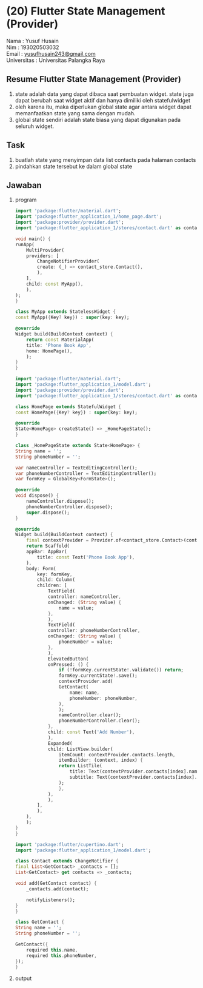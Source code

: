 # (20) Flutter State Management (Provider)

Nama : Yusuf Husain <br>
Nim : 193020503032 <br>
Email : yusufhusain243@gmail.com <br>
Universitas : Universitas Palangka Raya

## Resume Flutter State Management (Provider)

1. state adalah data yang dapat dibaca saat pembuatan widget. state juga dapat berubah saat widget aktif dan hanya dimiliki oleh statefulwidget
2. oleh karena itu, maka diperlukan global state agar antara widget dapat memanfaatkan state yang sama dengan mudah.
3. global state sendiri adalah state biasa yang dapat digunakan pada seluruh widget.

## Task

1. buatlah state yang menyimpan data list contacts pada halaman contacts
2. pindahkan state tersebut ke dalam global state

## Jawaban

1. program

   ```dart
   import 'package:flutter/material.dart';
   import 'package:flutter_application_1/home_page.dart';
   import 'package:provider/provider.dart';
   import 'package:flutter_application_1/stores/contact.dart' as contact_store;

   void main() {
   runApp(
       MultiProvider(
       providers: [
           ChangeNotifierProvider(
           create: (_) => contact_store.Contact(),
           ),
       ],
       child: const MyApp(),
       ),
   );
   }

   class MyApp extends StatelessWidget {
   const MyApp({Key? key}) : super(key: key);

   @override
   Widget build(BuildContext context) {
       return const MaterialApp(
       title: 'Phone Book App',
       home: HomePage(),
       );
   }
   }
   ```

   ```dart
   import 'package:flutter/material.dart';
   import 'package:flutter_application_1/model.dart';
   import 'package:provider/provider.dart';
   import 'package:flutter_application_1/stores/contact.dart' as contact_store;

   class HomePage extends StatefulWidget {
   const HomePage({Key? key}) : super(key: key);

   @override
   State<HomePage> createState() => _HomePageState();
   }

   class _HomePageState extends State<HomePage> {
   String name = '';
   String phoneNumber = '';

   var nameController = TextEditingController();
   var phoneNumberController = TextEditingController();
   var formKey = GlobalKey<FormState>();

   @override
   void dispose() {
       nameController.dispose();
       phoneNumberController.dispose();
       super.dispose();
   }

   @override
   Widget build(BuildContext context) {
       final contextProvider = Provider.of<contact_store.Contact>(context);
       return Scaffold(
       appBar: AppBar(
           title: const Text('Phone Book App'),
       ),
       body: Form(
           key: formKey,
           child: Column(
           children: [
               TextField(
               controller: nameController,
               onChanged: (String value) {
                   name = value;
               },
               ),
               TextField(
               controller: phoneNumberController,
               onChanged: (String value) {
                   phoneNumber = value;
               },
               ),
               ElevatedButton(
               onPressed: () {
                   if (!formKey.currentState!.validate()) return;
                   formKey.currentState!.save();
                   contextProvider.add(
                   GetContact(
                       name: name,
                       phoneNumber: phoneNumber,
                   ),
                   );
                   nameController.clear();
                   phoneNumberController.clear();
               },
               child: const Text('Add Number'),
               ),
               Expanded(
               child: ListView.builder(
                   itemCount: contextProvider.contacts.length,
                   itemBuilder: (context, index) {
                   return ListTile(
                       title: Text(contextProvider.contacts[index].name),
                       subtitle: Text(contextProvider.contacts[index].phoneNumber),
                   );
                   },
               ),
               ),
           ],
           ),
       ),
       );
   }
   }
   ```

   ```dart
   import 'package:flutter/cupertino.dart';
   import 'package:flutter_application_1/model.dart';

   class Contact extends ChangeNotifier {
   final List<GetContact> _contacts = [];
   List<GetContact> get contacts => _contacts;

   void add(GetContact contact) {
       _contacts.add(contact);

       notifyListeners();
   }
   }
   ```

   ```dart
   class GetContact {
   String name = '';
   String phoneNumber = '';

   GetContact({
       required this.name,
       required this.phoneNumber,
   });
   }
   ```

2. output
